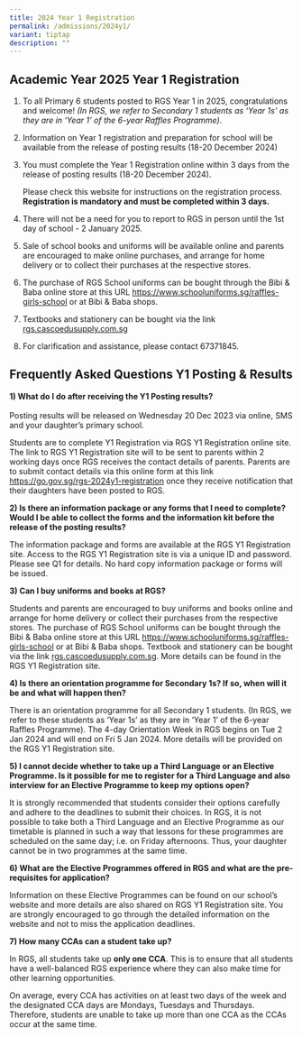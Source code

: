 ```yaml
---
title: 2024 Year 1 Registration
permalink: /admissions/2024y1/
variant: tiptap
description: ""
---
```

<h2><strong>Academic Year 2025  Year 1 Registration</strong></h2>
<ol>
<li>
<p>To all Primary 6 students posted to RGS Year 1 in 2025, congratulations
and welcome! <em>(In RGS, we refer to Secondary 1 students as ‘Year 1s’ as they are in ‘Year 1’ of the 6-year Raffles Programme)</em>.</p>
<p></p>
</li>
<li>
<p>Information on Year 1 registration and preparation for school will be
available from the release of posting results (18-20 December 2024)
<br>
</p>
</li>
<li>
<p>You must complete the Year 1 Registration online within 3 days from the
release of posting results (18-20 December 2024).</p>
<p>Please check this website for instructions on the registration process. <strong>Registration is mandatory and must be completed within 3 days. </strong>
</p>
<p></p>
<p></p>
</li>
<li>
<p>There will not be a need for you to report to RGS in person until the
1st day of school - 2 January 2025.</p>
<p></p>
</li>
<li>
<p>Sale of school books and uniforms will be available online and parents
are encouraged to make online purchases, and arrange for home delivery
or to collect their purchases at the respective stores.
<br>
</p>
</li>
<li>
<p>The purchase of RGS School uniforms can be bought through the Bibi &amp;
Baba online store at this URL <a href="https://www.schooluniforms.sg/raffles-girls-school" rel="noopener noreferrer nofollow" target="_blank">https://www.schooluniforms.sg/raffles-girls-school</a> or
at Bibi &amp; Baba shops.
<br>
</p>
</li>
<li>
<p>Textbooks and stationery can be bought via the link <a href="https://cascoedusupply.com.sg/?schoolid=105" rel="noopener noreferrer nofollow" target="_blank">rgs.cascoedusupply.com.sg</a>
<br>
</p>
</li>
<li>
<p>For clarification and assistance, please contact 67371845.</p>
</li>
</ol>
<h2><strong>Frequently Asked Questions Y1 Posting &amp; Results</strong></h2>
<p><strong>1) What do I do after receiving the Y1 Posting results?</strong> 
<br>
<br>Posting results will be released on Wednesday 20 Dec 2023 via online,
SMS and your daughter’s primary school.</p>
<p>Students are to complete Y1 Registration via RGS Y1 Registration online
site. The link to RGS Y1 Registration site will to be sent to parents within
2 working days once RGS receives the contact details of parents. Parents
are to submit contact details via this online form at this link <a href="https://go.gov.sg/rgs-2024y1-registration" rel="noopener noreferrer nofollow" target="_blank">https://go.gov.sg/rgs-2024y1-registration</a> once
they receive notification that their daughters have been posted to RGS.</p>
<p><strong>2) Is there an information package or any forms that I need to complete? Would I be able to collect the forms and the information kit before the release of the posting results?</strong>
</p>
<p>The information package and forms are available at the RGS Y1 Registration
site. Access to the RGS Y1 Registration site is via a unique ID and password.
Please see Q1 for details. No hard copy information package or forms will
be issued.</p>
<p><strong>3) Can I buy uniforms and books at RGS?</strong>
</p>
<p>Students and parents are encouraged to buy uniforms and books online and
arrange for home delivery or collect their purchases from the respective
stores. The purchase of RGS School uniforms can be bought through the Bibi
&amp; Baba online store at this URL <a href="https://www.schooluniforms.sg/raffles-girls-school" rel="noopener noreferrer nofollow" target="_blank">https://www.schooluniforms.sg/raffles-girls-school</a> or
at Bibi &amp; Baba shops. Textbook and stationery can be bought via the
link <a href="https://cascoedusupply.com.sg/?schoolid=105" rel="noopener noreferrer nofollow" target="_blank">rgs.cascoedusupply.com.sg</a>.
More details can be found in the RGS Y1 Registration site.</p>
<p><strong>4) Is there an orientation programme for Secondary 1s? If so, when will it be and what will happen then?</strong>
</p>
<p>There is an orientation programme for all Secondary 1 students. (In RGS,
we refer to these students as ‘Year 1s’ as they are in ‘Year 1’ of the
6-year Raffles Programme). The 4-day Orientation Week in RGS begins on
Tue 2 Jan 2024 and will end on Fri 5 Jan 2024. More details will be provided
on the RGS Y1 Registration site.</p>
<p><strong>5) I cannot decide whether to take up a Third Language or an Elective Programme. Is it possible for me to register for a Third Language and also interview for an Elective Programme to keep my options open?</strong>
</p>
<p>It is strongly recommended that students consider their options carefully
and adhere to the deadlines to submit their choices. In RGS, it is not
possible to take both a Third Language and an Elective Programme as our
timetable is planned in such a way that lessons for these programmes are
scheduled on the same day; i.e. on Friday afternoons. Thus, your daughter
cannot be in two programmes at the same time.</p>
<p><strong>6) What are the Elective Programmes offered in RGS and what are the pre-requisites for application?</strong>
</p>
<p>Information on these Elective Programmes can be found on our school’s
website and more details are also shared on RGS Y1 Registration site. You
are strongly encouraged to go through the detailed information on the website
and not to miss the application deadlines.</p>
<p><strong>7) How many CCAs can a student take up?</strong>
</p>
<p>In RGS, all students take up <strong>only one CCA</strong>. This is to
ensure that all students have a well-balanced RGS experience where they
can also make time for other learning opportunities.</p>
<p>On average, every CCA has activities on at least two days of the week
and the designated CCA days are Mondays, Tuesdays and Thursdays. Therefore,
students are unable to take up more than one CCA as the CCAs occur at the
same time.</p>